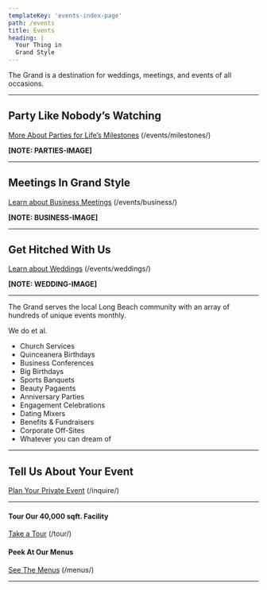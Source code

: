 ```yaml
---
templateKey: 'events-index-page'
path: /events
title: Events
heading: |
  Your Thing in
  Grand Style
---
```


The Grand is a destination for weddings, meetings, and events of all occasions.

---

## Party Like Nobody’s Watching
[More About Parties for Life’s Milestones](/events/milestones/) (/events/milestones/)

**[NOTE: PARTIES-IMAGE]**

---

## Meetings In Grand Style
[Learn about Business Meetings](/events/business/) (/events/business/)

**[NOTE: BUSINESS-IMAGE]**

---

## Get Hitched With Us
[Learn about Weddings](/events/weddings/) (/events/weddings/)

**[NOTE: WEDDING-IMAGE]**

---

The Grand serves the local Long Beach community with an array of hundreds of unique events monthly.

We do et al.

- Church Services
- Quinceanera Birthdays
- Business Conferences
- Big Birthdays
- Sports Banquets
- Beauty Pagaents
- Anniversary Parties
- Engagement Celebrations
- Dating Mixers
- Benefits & Fundraisers
- Corporate Off-Sites
- Whatever you can dream of

---

## Tell Us About Your Event
[Plan Your Private Event](/inquire/) (/inquire/)

---

#### Tour Our 40,000 sqft. Facility
[Take a Tour](/tour/) (/tour/)

#### Peek At Our Menus
[See The Menus](/menus/) (/menus/)

---
